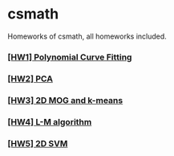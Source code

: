 # csmath
Homeworks of csmath, all homeworks included.
### [[HW1] Polynomial Curve Fitting](hw1_curve_fitting/report01.pdf)
### [[HW2] PCA](hw2_pca/report02.pdf)
### [[HW3] 2D MOG and k-means](hw3_mog/report03.pdf)
### [[HW4] L-M algorithm](hw4_lm/report04.pdf)
### [[HW5] 2D SVM](hw5_svm/report05.pdf)
